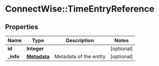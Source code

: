 # ConnectWise::TimeEntryReference

## Properties
Name | Type | Description | Notes
------------ | ------------- | ------------- | -------------
**id** | **Integer** |  | [optional] 
**_info** | [**Metadata**](Metadata.md) | Metadata of the entity | [optional] 


